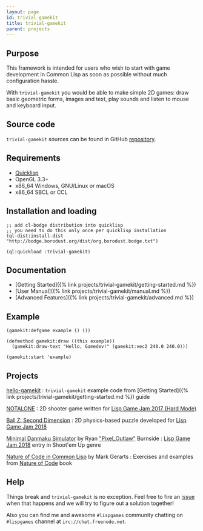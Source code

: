 ```yaml
---
layout: page
id: trivial-gamekit
title: trivial-gamekit
parent: projects
---
```



## Purpose

This framework is intended for users who wish to start with game development in Common Lisp as
soon as possible without much configuration hassle.

With `trivial-gamekit` you would be able to make simple 2D games: draw basic geometric forms,
images and text, play sounds and listen to mouse and keyboard input.


## Source code

`trivial-gamekit` sources can be found in GitHub
[repository](https://github.com/borodust/trivial-gamekit).


## Requirements

* [Quicklisp](https://www.quicklisp.org)
* OpenGL 3.3+
* x86_64 Windows, GNU/Linux or macOS
* x86_64 SBCL or CCL


## Installation and loading

```common-lisp
;; add cl-bodge distribution into quicklisp
;; you need to do this only once per quicklisp installation
(ql-dist:install-dist "http://bodge.borodust.org/dist/org.borodust.bodge.txt")

(ql:quickload :trivial-gamekit)
```

## Documentation

* [Getting Started]({% link projects/trivial-gamekit/getting-started.md %})
* [User Manual]({% link projects/trivial-gamekit/manual.md %})
* [Advanced Features]({% link projects/trivial-gamekit/advanced.md %})


## Example

```common-lisp
(gamekit:defgame example () ())

(defmethod gamekit:draw ((this example))
  (gamekit:draw-text "Hello, Gamedev!" (gamekit:vec2 240.0 240.0)))

(gamekit:start 'example)
```

## Projects

[hello-gamekit](https://github.com/borodust/hello-gamekit)
: `trivial-gamekit` example code from [Getting Started]({% link
  projects/trivial-gamekit/getting-started.md %}) guide

[NOTALONE](https://github.com/borodust/notalone)
: 2D shooter game written for [Lisp Game Jam 2017 (Hard
  Mode)](https://itch.io/jam/lisp-game-jam-2017-hard-mode/rate/186345)

[Ball Z: Second Dimension](https://github.com/borodust/ball-z-2d)
: 2D physics-based puzzle developed for [Lisp Game Jam 2018](https://itch.io/jam/lisp-game-jam-2018/rate/252161)

[Minimal Danmaku Simulator](https://github.com/RyanBurnside/mds) by Ryan ["Pixel_Outlaw"](https://github.com/RyanBurnside) Burnside
: [Lisp Game Jam 2018](https://itch.io/jam/lisp-game-jam-2018/rate/251765) entry in Shoot'em Up genre

[Nature of Code in Common Lisp](https://github.com/mark-gerarts/nature-of-code) by Mark Gerarts
: Exercises and examples from [Nature of Code](https://natureofcode.com/) book


## Help

Things break and `trivial-gamekit` is no exception. Feel free to fire an
[issue](https://github.com/borodust/trivial-gamekit/issues) when that happens and
we will try to figure out a solution together!

Also you can find me and awesome `#lispgames` community chatting on `#lispgames` channel at
`irc://chat.freenode.net`.

